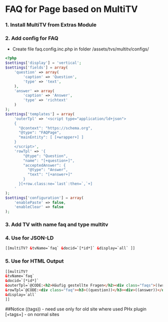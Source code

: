 # FAQ for Page based on MultiTV

### 1. Install MultiTV from Extras Module

### 2. Add config for FAQ
- Create file faq.config.inc.php in folder /assets/tvs/multitv/configs/
```php
<?php
$settings['display'] = 'vertical';
$settings['fields'] = array(
    'question' => array(
        'caption' => 'Question',
        'type' => 'text',
    ),
    'answer' => array(
        'caption' => 'Answer',
        'type' => 'richtext'
    )
);
$settings['templates'] = array(
    'outerTpl' => '<script type="application/ld+json">
    {
      "@context": "https://schema.org",
      "@type": "FAQPage",
      "mainEntity": [ [+wrapper+] ]
    }
    </script>',
    'rowTpl' => '{
        "@type": "Question",
        "name": "[+question+]",
        "acceptedAnswer": {
          "@type": "Answer",
          "text": "[+answer+]"
        }
      }[+row.class:ne=`last`:then=`,`+] 
	'
);
$settings['configuration'] = array(
    'enablePaste' => false,
    'enableClear' => false
);
```

### 3. Add TV with name faq and type multitv

### 4. Use for JSON-LD
```html
[[multiTV? &tvName=`faq` &docid=`[*id*]` &display=`all` ]]
```

### 5. Use for HTML Output
```html
[[multiTV?
&tvName=`faq`
&docid=`[*id*]`
&outerTpl=`@CODE:<h2>Häufig gestellte Fragen</h2><div class="faqs">((wrapper))</div>`
&rowTpl=`@CODE:<div class="faq"><h3>((question))</h3><div>((answer))</div></div><hr>`
&display=`all`
]]
```

##Notice
((tags)) - need use only for old site where used PHx plugin
[+tags+] - on normal sites 